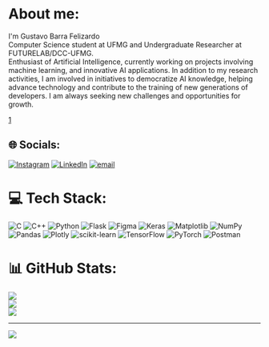 # About me:
I'm Gustavo Barra Felizardo<br>Computer Science student at UFMG and Undergraduate Researcher at FUTURELAB/DCC-UFMG.<br>
Enthusiast of Artificial Intelligence, currently working on projects involving machine learning, and innovative AI applications. In addition to my research activities, I am involved in initiatives to democratize AI knowledge, helping advance technology and contribute to the training of new generations of developers. I am always seeking new challenges and opportunities for growth.

[1](comet://newtab/)


## 🌐 Socials:
[![Instagram](https://img.shields.io/badge/Instagram-%23E4405F.svg?logo=Instagram&logoColor=white)](https://instagram.com/gustavo.felizardo_) [![LinkedIn](https://img.shields.io/badge/LinkedIn-%230077B5.svg?logo=linkedin&logoColor=white)](https://linkedin.com/in/gbarra2511) [![email](https://img.shields.io/badge/Email-D14836?logo=gmail&logoColor=white)](mailto:gbarra2511@icloud.com) 

# 💻 Tech Stack:
![C](https://img.shields.io/badge/c-%2300599C.svg?style=flat-square&logo=c&logoColor=white) ![C++](https://img.shields.io/badge/c++-%2300599C.svg?style=flat-square&logo=c%2B%2B&logoColor=white) ![Python](https://img.shields.io/badge/python-3670A0?style=flat-square&logo=python&logoColor=ffdd54) ![Flask](https://img.shields.io/badge/flask-%23000.svg?style=flat-square&logo=flask&logoColor=white) ![Figma](https://img.shields.io/badge/figma-%23F24E1E.svg?style=flat-square&logo=figma&logoColor=white) ![Keras](https://img.shields.io/badge/Keras-%23D00000.svg?style=flat-square&logo=Keras&logoColor=white) ![Matplotlib](https://img.shields.io/badge/Matplotlib-%23ffffff.svg?style=flat-square&logo=Matplotlib&logoColor=black) ![NumPy](https://img.shields.io/badge/numpy-%23013243.svg?style=flat-square&logo=numpy&logoColor=white) ![Pandas](https://img.shields.io/badge/pandas-%23150458.svg?style=flat-square&logo=pandas&logoColor=white) ![Plotly](https://img.shields.io/badge/Plotly-%233F4F75.svg?style=flat-square&logo=plotly&logoColor=white) ![scikit-learn](https://img.shields.io/badge/scikit--learn-%23F7931E.svg?style=flat-square&logo=scikit-learn&logoColor=white) ![TensorFlow](https://img.shields.io/badge/TensorFlow-%23FF6F00.svg?style=flat-square&logo=TensorFlow&logoColor=white) ![PyTorch](https://img.shields.io/badge/PyTorch-%23EE4C2C.svg?style=flat-square&logo=PyTorch&logoColor=white) ![Postman](https://img.shields.io/badge/Postman-FF6C37?style=flat-square&logo=postman&logoColor=white)
# 📊 GitHub Stats:
![](https://github-readme-stats.vercel.app/api?username=gbarra2511&theme=dark&hide_border=false&include_all_commits=true&count_private=true)<br/>
![](https://nirzak-streak-stats.vercel.app/?user=gbarra2511&theme=dark&hide_border=false)<br/>
![](https://github-readme-stats.vercel.app/api/top-langs/?username=gbarra2511&theme=dark&hide_border=false&include_all_commits=true&count_private=true&layout=compact)

---
[![](https://visitcount.itsvg.in/api?id=gbarra2511&icon=0&color=7)](https://visitcount.itsvg.in)


